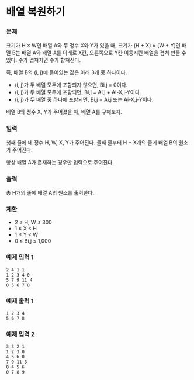 # 배열 복원하기

### 문제

크기가 H × W인 배열 A와 두 정수 X와 Y가 있을 때, 크기가 (H + X) × (W + Y)인 배열 B는 배열 A와 배열 A를 아래로 X칸, 오른쪽으로 Y칸 이동시킨 배열을 겹쳐 만들 수 있다. 수가 겹쳐지면 수가 합쳐진다.

즉, 배열 B의 (i, j)에 들어있는 값은 아래 3개 중 하나이다.

- (i, j)가 두 배열 모두에 포함되지 않으면, Bi,j = 0이다.
- (i, j)가 두 배열 모두에 포함되면, Bi,j = Ai,j + Ai-X,j-Y이다.
- (i, j)가 두 배열 중 하나에 포함되면, Bi,j = Ai,j 또는 Ai-X,j-Y이다.

배열 B와 정수 X, Y가 주어졌을 때, 배열 A를 구해보자.

### 입력

첫째 줄에 네 정수 H, W, X, Y가 주어진다. 둘째 줄부터 H + X개의 줄에 배열 B의 원소가 주어진다.

항상 배열 A가 존재하는 경우만 입력으로 주어진다.

### 출력

총 H개의 줄에 배열 A의 원소를 출력한다.

### 제한

- 2 ≤ H, W ≤ 300
- 1 ≤ X < H
- 1 ≤ Y < W
- 0 ≤ Bi,j ≤ 1,000

### 예제 입력 1 

~~~
2 4 1 1
1 2 3 4 0
5 7 9 11 4
0 5 6 7 8
~~~

### 예제 출력 1 

~~~
1 2 3 4
5 6 7 8
~~~
### 예제 입력 2 

~~~
3 3 2 1
1 2 3 0
4 5 6 0
7 9 11 3
0 4 5 6
0 7 8 9
~~~